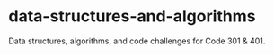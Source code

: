 # data-structures-and-algorithms
Data structures, algorithms, and code challenges for Code 301 &amp; 401.
